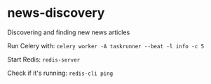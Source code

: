 # news-discovery

Discovering and finding new news articles

Run Celery with:
`celery worker -A taskrunner --beat -l info -c 5`

Start Redis:
`redis-server`

Check if it's running:
`redis-cli ping`
